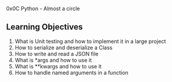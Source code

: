 0x0C Python - Almost a circle

Learning Objectives
-------------------
1. What is Unit testing and how to implement it in a  large project
2. How to serialize and deserialize a Class
3. How to write and read a JSON file
4. What is *args and how to use it
5. What is **kwargs and how to use it
6. How to handle named arguments in a function
